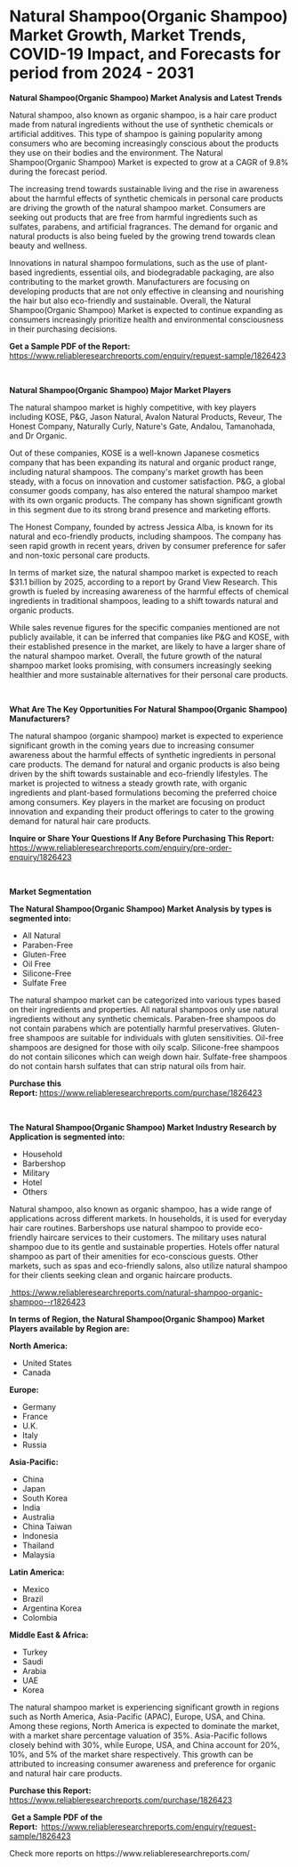 <p><h1>Natural Shampoo(Organic Shampoo) Market Growth, Market Trends, COVID-19 Impact, and Forecasts for period from 2024 - 2031</h1></p><p><strong>Natural Shampoo(Organic Shampoo) Market Analysis and Latest Trends</strong></p>
<p><p>Natural shampoo, also known as organic shampoo, is a hair care product made from natural ingredients without the use of synthetic chemicals or artificial additives. This type of shampoo is gaining popularity among consumers who are becoming increasingly conscious about the products they use on their bodies and the environment. The Natural Shampoo(Organic Shampoo) Market is expected to grow at a CAGR of 9.8% during the forecast period.</p><p>The increasing trend towards sustainable living and the rise in awareness about the harmful effects of synthetic chemicals in personal care products are driving the growth of the natural shampoo market. Consumers are seeking out products that are free from harmful ingredients such as sulfates, parabens, and artificial fragrances. The demand for organic and natural products is also being fueled by the growing trend towards clean beauty and wellness.</p><p>Innovations in natural shampoo formulations, such as the use of plant-based ingredients, essential oils, and biodegradable packaging, are also contributing to the market growth. Manufacturers are focusing on developing products that are not only effective in cleansing and nourishing the hair but also eco-friendly and sustainable. Overall, the Natural Shampoo(Organic Shampoo) Market is expected to continue expanding as consumers increasingly prioritize health and environmental consciousness in their purchasing decisions.</p></p>
<p><strong>Get a Sample PDF of the Report:&nbsp;</strong> <a href="https://www.reliableresearchreports.com/enquiry/request-sample/1826423">https://www.reliableresearchreports.com/enquiry/request-sample/1826423</a></p>
<p>&nbsp;</p>
<p><strong>Natural Shampoo(Organic Shampoo) Major Market Players</strong></p>
<p><p>The natural shampoo market is highly competitive, with key players including KOSE, P&G, Jason Natural, Avalon Natural Products, Reveur, The Honest Company, Naturally Curly, Nature's Gate, Andalou, Tamanohada, and Dr Organic. </p><p>Out of these companies, KOSE is a well-known Japanese cosmetics company that has been expanding its natural and organic product range, including natural shampoos. The company's market growth has been steady, with a focus on innovation and customer satisfaction. P&G, a global consumer goods company, has also entered the natural shampoo market with its own organic products. The company has shown significant growth in this segment due to its strong brand presence and marketing efforts.</p><p>The Honest Company, founded by actress Jessica Alba, is known for its natural and eco-friendly products, including shampoos. The company has seen rapid growth in recent years, driven by consumer preference for safer and non-toxic personal care products. </p><p>In terms of market size, the natural shampoo market is expected to reach $31.1 billion by 2025, according to a report by Grand View Research. This growth is fueled by increasing awareness of the harmful effects of chemical ingredients in traditional shampoos, leading to a shift towards natural and organic products.</p><p>While sales revenue figures for the specific companies mentioned are not publicly available, it can be inferred that companies like P&G and KOSE, with their established presence in the market, are likely to have a larger share of the natural shampoo market. Overall, the future growth of the natural shampoo market looks promising, with consumers increasingly seeking healthier and more sustainable alternatives for their personal care products.</p></p>
<p>&nbsp;</p>
<p><strong>What Are The Key Opportunities For Natural Shampoo(Organic Shampoo) Manufacturers?</strong></p>
<p><p>The natural shampoo (organic shampoo) market is expected to experience significant growth in the coming years due to increasing consumer awareness about the harmful effects of synthetic ingredients in personal care products. The demand for natural and organic products is also being driven by the shift towards sustainable and eco-friendly lifestyles. The market is projected to witness a steady growth rate, with organic ingredients and plant-based formulations becoming the preferred choice among consumers. Key players in the market are focusing on product innovation and expanding their product offerings to cater to the growing demand for natural hair care products.</p></p>
<p><strong>Inquire or Share Your Questions If Any Before Purchasing This Report:</strong> <a href="https://www.reliableresearchreports.com/enquiry/pre-order-enquiry/1826423">https://www.reliableresearchreports.com/enquiry/pre-order-enquiry/1826423</a></p>
<p>&nbsp;</p>
<p><strong>Market Segmentation</strong></p>
<p><strong>The Natural Shampoo(Organic Shampoo) Market Analysis by types is segmented into:</strong></p>
<p><ul><li>All Natural</li><li>Paraben-Free</li><li>Gluten-Free</li><li>Oil Free</li><li>Silicone-Free</li><li>Sulfate Free</li></ul></p>
<p><p>The natural shampoo market can be categorized into various types based on their ingredients and properties. All natural shampoos only use natural ingredients without any synthetic chemicals. Paraben-free shampoos do not contain parabens which are potentially harmful preservatives. Gluten-free shampoos are suitable for individuals with gluten sensitivities. Oil-free shampoos are designed for those with oily scalp. Silicone-free shampoos do not contain silicones which can weigh down hair. Sulfate-free shampoos do not contain harsh sulfates that can strip natural oils from hair.</p></p>
<p><strong>Purchase this Report:&nbsp;</strong><a href="https://www.reliableresearchreports.com/purchase/1826423">https://www.reliableresearchreports.com/purchase/1826423</a></p>
<p>&nbsp;</p>
<p><strong>The Natural Shampoo(Organic Shampoo) Market Industry Research by Application is segmented into:</strong></p>
<p><ul><li>Household</li><li>Barbershop</li><li>Military</li><li>Hotel</li><li>Others</li></ul></p>
<p><p>Natural shampoo, also known as organic shampoo, has a wide range of applications across different markets. In households, it is used for everyday hair care routines. Barbershops use natural shampoo to provide eco-friendly haircare services to their customers. The military uses natural shampoo due to its gentle and sustainable properties. Hotels offer natural shampoo as part of their amenities for eco-conscious guests. Other markets, such as spas and eco-friendly salons, also utilize natural shampoo for their clients seeking clean and organic haircare products.</p></p>
<p><a href="https://www.reliableresearchreports.com/natural-shampoo-organic-shampoo--r1826423">&nbsp;https://www.reliableresearchreports.com/natural-shampoo-organic-shampoo--r1826423</a></p>
<p><strong>In terms of Region, the Natural Shampoo(Organic Shampoo) Market Players available by Region are:</strong></p>
<p>
    <p> <strong> North America: </strong>
        <ul>
            <li>United States</li>
            <li>Canada</li>
        </ul>
        </p> 
    <p> <strong> Europe: </strong>
        <ul>
            <li>Germany</li>
            <li>France</li>
            <li>U.K.</li>
            <li>Italy</li>
            <li>Russia</li>
        </ul>
        </p> 
    <p> <strong> Asia-Pacific: </strong>
        <ul>
            <li>China</li>
            <li>Japan</li>
            <li>South Korea</li>
            <li>India</li>
            <li>Australia</li>
            <li>China Taiwan</li>
            <li>Indonesia</li>
            <li>Thailand</li>
            <li>Malaysia</li>
        </ul>
        </p> 
    <p> <strong> Latin America: </strong>
        <ul>
            <li>Mexico</li>
            <li>Brazil</li>
            <li>Argentina Korea</li>
            <li>Colombia</li>
        </ul>
        </p> 
    <p> <strong> Middle East & Africa: </strong>
        <ul>
            <li>Turkey</li>
            <li>Saudi</li>
            <li>Arabia</li>
            <li>UAE</li>
            <li>Korea</li>
        </ul>
    </p>
    </p>
<p><p>The natural shampoo market is experiencing significant growth in regions such as North America, Asia-Pacific (APAC), Europe, USA, and China. Among these regions, North America is expected to dominate the market, with a market share percentage valuation of 35%. Asia-Pacific follows closely behind with 30%, while Europe, USA, and China account for 20%, 10%, and 5% of the market share respectively. This growth can be attributed to increasing consumer awareness and preference for organic and natural hair care products.</p></p>
<p><strong>Purchase this Report: </strong><a href="https://www.reliableresearchreports.com/purchase/1826423">https://www.reliableresearchreports.com/purchase/1826423</a></p>
<p>&nbsp;<strong>Get a Sample PDF of the Report:&nbsp;&nbsp;</strong><a href="https://www.reliableresearchreports.com/enquiry/request-sample/1826423">https://www.reliableresearchreports.com/enquiry/request-sample/1826423</a></p>
<p><strong></strong></p>
<p>Check more reports on https://www.reliableresearchreports.com/</p>
